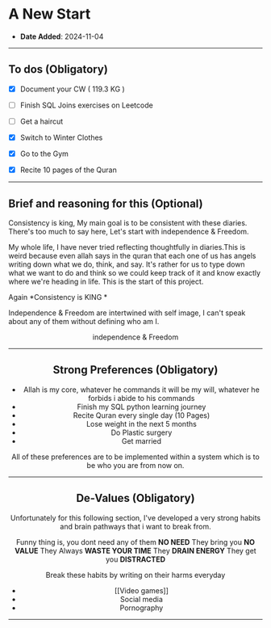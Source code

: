 # A New Start

- **Date Added**: 2024-11-04
---
## To dos (Obligatory)

- [x] Document your CW ( 119.3 KG )
- [ ] Finish SQL Joins exercises on Leetcode
- [ ] Get a haircut 
- [x] Switch to Winter Clothes
- [x] Go to the Gym
- [x] Recite 10 pages of the Quran


---

## Brief and reasoning for this (Optional)

Consistency is king, My main goal is to be consistent with these diaries. There's too much to say here, Let's start with independence & Freedom.

My whole life, I have never tried reflecting thoughtfully in diaries.This is weird because even allah says in the quran that each one of us has angels writing down what we do, think, and say. It's rather for us to type down what we want to do and think so we could keep track of it and know exactly where we're heading in life. This is the start of this project.

Again *Consistency is KING *

Independence & Freedom are intertwined with self image, I can't speak about any of them without defining who am I.  

<div align="center"> independence & Freedom </dev>




---
## Strong Preferences (Obligatory)

- Allah is my core, whatever he commands it will be my will, whatever he forbids i abide to his commands
- Finish my SQL  python learning journey 
- Recite Quran every single day (10 Pages)
- Lose weight in the next 5 months 
- Do Plastic surgery 
- Get married 

All of these preferences are to be implemented within a system which is to be who you are from now on.

---
## De-Values (Obligatory)

Unfortunately for this following section, I've developed a very strong habits and brain pathways that i want to break from.

Funny thing is, you dont need any of them **NO NEED**
They bring you **NO VALUE**
They Always **WASTE YOUR TIME**
They **DRAIN ENERGY**
They get you **DISTRACTED**

Break these habits by writing on their harms everyday
- [[Video games]]
- Social media
- Pornography 

---
